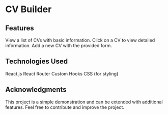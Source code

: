 # CV Builder

## Features 
View a list of CVs with basic information.
Click on a CV to view detailed information.
Add a new CV with the provided form.

## Technologies Used
React.js
React Router
Custom Hooks
CSS (for styling)

## Acknowledgments
This project is a simple demonstration and can be extended with additional features.
Feel free to contribute and improve the project.
